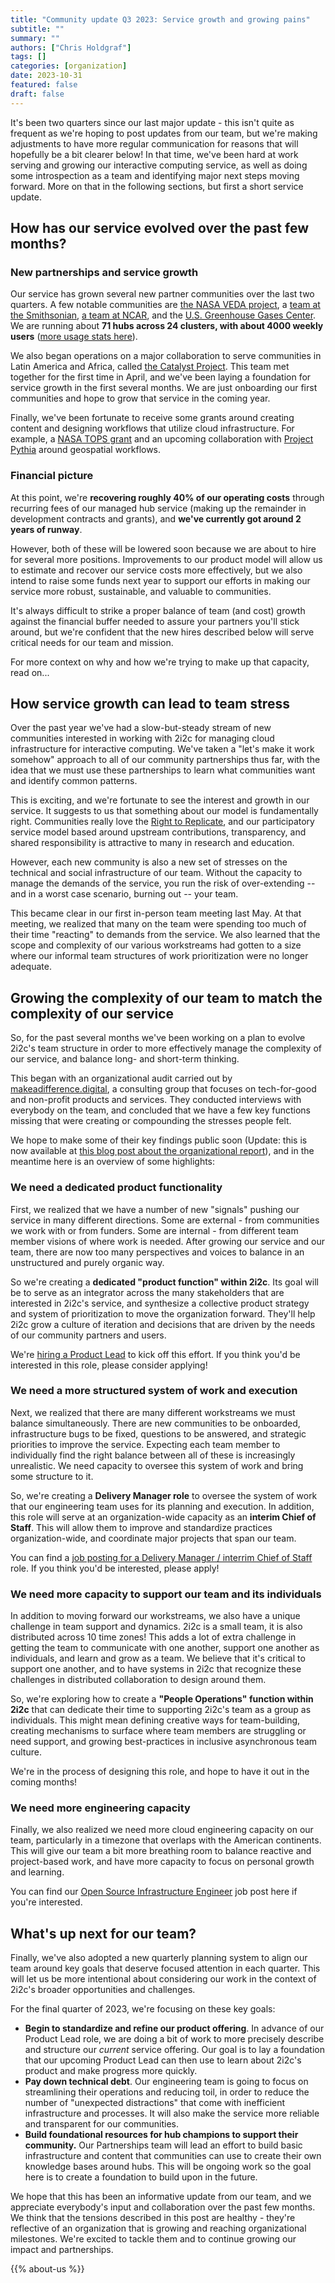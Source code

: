 ```yaml
---
title: "Community update Q3 2023: Service growth and growing pains"
subtitle: ""
summary: ""
authors: ["Chris Holdgraf"]
tags: []
categories: [organization]
date: 2023-10-31
featured: false
draft: false
---
```


It's been two quarters since our last major update - this isn't quite as frequent as we're hoping to post updates from our team, but we're making adjustments to have more regular communication for reasons that will hopefully be a bit clearer below!
In that time, we've been hard at work serving and growing our interactive computing service, as well as doing some introspection as a team and identifying major next steps moving forward.
More on that in the following sections, but first a short service update.

## How has our service evolved over the past few months?

### New partnerships and service growth

Our service has grown several new partner communities over the last two quarters. A few notable communities are [the NASA VEDA project](https://nasa-veda.2i2c.cloud/), a [team at the Smithsonian](https://smithsonian.2i2c.cloud/), [a team at NCAR](https://ncar-cisl.2i2c.cloud/), and the [U.S. Greenhouse Gases Center](https://hub.ghg.center/). We are running about **71 hubs across 24 clusters, with about 4000 weekly users** ([more usage stats here](https://2i2c.org/kpis/cloud/)).

We also began operations on a major collaboration to serve communities in Latin America and Africa, called [the Catalyst Project](https://zenodo.org/records/7025288).
This team met together for the first time in April, and we've been laying a foundation for service growth in the first several months.
We are just onboarding our first communities and hope to grow that service in the coming year.

Finally, we've been fortunate to receive some grants around creating content and designing workflows that utilize cloud infrastructure. For example, a [NASA TOPS grant](https://nasa.github.io/Transform-to-Open-Science/open-science-101/) and an upcoming collaboration with [Project Pythia](https://projectpythia.org/) around geospatial workflows.

### Financial picture

At this point, we're **recovering roughly 40% of our operating costs** through recurring fees of our managed hub service (making up the remainder in development contracts and grants), and **we've currently got around 2 years of runway**.

However, both of these will be lowered soon because we are about to hire for several more positions.
Improvements to our product model will allow us to estimate and recover our service costs more effectively, but we also intend to raise some funds next year to support our efforts in making our service more robust, sustainable, and valuable to communities.

It's always difficult to strike a proper balance of team (and cost) growth against the financial buffer needed to assure your partners you'll stick around, but we're confident that the new hires described below will serve critical needs for our team and mission.

For more context on why and how we're trying to make up that capacity, read on...

## How service growth can lead to team stress

Over the past year we've had a slow-but-steady stream of new communities interested in working with 2i2c for managing cloud infrastructure for interactive computing.
We've taken a "let's make it work somehow" approach to all of our community partnerships thus far, with the idea that we must use these partnerships to learn what communities want and identify common patterns.

This is exciting, and we're fortunate to see the interest and growth in our service.
It suggests to us that something about our model is fundamentally right.
Communities really love the [Right to Replicate](https://2i2c.org/right-to-replicate), and our participatory service model based around upstream contributions, transparency, and shared responsibility is attractive to many in research and education.

However, each new community is also a new set of stresses on the technical and social infrastructure of our team.
Without the capacity to manage the demands of the service, you run the risk of over-extending -- and in a worst case scenario, burning out -- your team.

This became clear in our first in-person team meeting last May.
At that meeting, we realized that many on the team were spending too much of their time "reacting" to demands from the service.
We also learned that the scope and complexity of our various workstreams had gotten to a size where our informal team structures of work prioritization were no longer adequate.

## Growing the complexity of our team to match the complexity of our service

So, for the past several months we've been working on a plan to evolve 2i2c's team structure in order to more effectively manage the complexity of our service, and balance long- and short-term thinking.

This began with an organizational audit carried out by [makeadifference.digital](https://www.makeadifference.digital/), a consulting group that focuses on tech-for-good and non-profit products and services.
They conducted interviews with everybody on the team, and concluded that we have a few key functions missing that were creating or compounding the stresses people felt.

We hope to make some of their key findings public soon (Update: this is now available at [this blog post about the organizational report](/blog/2023/organizational-report/)), and in the meantime here is an overview of some highlights:

### We need a dedicated product functionality

First, we realized that we have a number of new "signals" pushing our service in many different directions.
Some are external - from communities we work with or from funders. Some are internal - from different team member visions of where work is needed.
After growing our service and our team, there are now too many perspectives and voices to balance in an unstructured and purely organic way.

So we're creating a **dedicated "product function" within 2i2c**.
Its goal will be to serve as an integrator across the many stakeholders that are interested in 2i2c's service, and synthesize a collective product strategy and system of prioritization to move the organization forward.
They'll help 2i2c grow a culture of iteration and decisions that are driven by the needs of our community partners and users.

We're [hiring a Product Lead](https://2i2c.org/jobs/2023/product-lead/) to kick off this effort.
If you think you'd be interested in this role, please consider applying!

### We need a more structured system of work and execution

Next, we realized that there are many different workstreams we must balance simultaneously.
There are new communities to be onboarded, infrastructure bugs to be fixed, questions to be answered, and strategic priorities to improve the service.
Expecting each team member to individually find the right balance between all of these is increasingly unrealistic.
We need capacity to oversee this system of work and bring some structure to it.

So, we're creating a **Delivery Manager role** to oversee the system of work that our engineering team uses for its planning and execution.
In addition, this role will serve at an organization-wide capacity as an **interim Chief of Staff**.
This will allow them to improve and standardize practices organization-wide, and coordinate major projects that span our team.

You can find a [job posting for a Delivery Manager / interrim Chief of Staff](https://2i2c.org/jobs/2023/delivery-manager/) role.
If you think you'd be interested, please apply!

### We need more capacity to support our team and its individuals

In addition to moving forward our workstreams, we also have a unique challenge in team support and dynamics.
2i2c is a small team, it is also distributed across 10 time zones!
This adds a lot of extra challenge in getting the team to communicate with one another, support one another as individuals, and learn and grow as a team.
We believe that it's critical to support one another, and to have systems in 2i2c that recognize these challenges in distributed collaboration to design around them.

So, we're exploring how to create a **"People Operations" function within 2i2c** that can dedicate their time to supporting 2i2c's team as a group as individuals.
This might mean defining creative ways for team-building, creating mechanisms to surface where team members are struggling or need support, and growing best-practices in inclusive asynchronous team culture.

We're in the process of designing this role, and hope to have it out in the coming months!

### We need more engineering capacity

Finally, we also realized we need more cloud engineering capacity on our team, particularly in a timezone that overlaps with the American continents.
This will give our team a bit more breathing room to balance reactive and project-based work, and have more capacity to focus on personal growth and learning.

You can find our [Open Source Infrastructure Engineer](https://2i2c.org/jobs/2023/23qq4-open-source-infrastructure-engineer/) job post here if you're interested.

## What's up next for our team?

Finally, we've also adopted a new quarterly planning system to align our team around key goals that deserve focused attention in each quarter.
This will let us be more intentional about considering our work in the context of 2i2c's broader opportunities and challenges.

For the final quarter of 2023, we're focusing on these key goals:

* **Begin to standardize and refine our product offering**.
  In advance of our Product Lead role, we are doing a bit of work to more precisely describe and structure our _current_ service offering.
  Our goal is to lay a foundation that our upcoming Product Lead can then use to learn about 2i2c's product and make progress more quickly.
* **Pay down technical debt**.
  Our engineering team is going to focus on streamlining their operations and reducing toil, in order to reduce the number of "unexpected distractions" that come with inefficient infrastructure and processes.
  It will also make the service more reliable and transparent for our communities.
* **Build foundational resources for hub champions to support their community.**
  Our Partnerships team will lead an effort to build basic infrastructure and content that communities can use to create their own knowledge bases around hubs. This will be ongoing work so the goal here is to create a foundation to build upon in the future.

We hope that this has been an informative update from our team, and we appreciate everybody's input and collaboration over the past few months.
We think that the tensions described in this post are healthy - they're reflective of an organization that is growing and reaching organizational milestones.
We're excited to tackle them and to continue growing our impact and partnerships.

{{% about-us %}}
